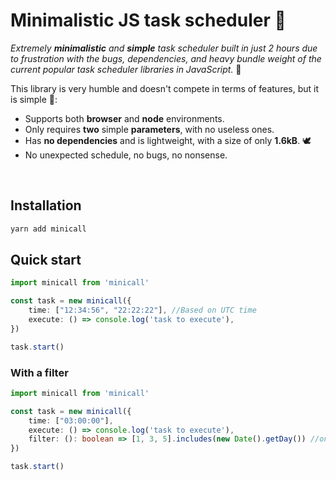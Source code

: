 # Minimalistic JS task scheduler 🛵

*Extremely **minimalistic** and **simple** task scheduler built in just 2 hours due to frustration with the bugs, dependencies, and heavy bundle weight of the current popular task scheduler libraries in JavaScript.* 😤

This library is very humble and doesn't compete in terms of features, but it is simple 🎈:

- Supports both **browser** and **node** environments.
- Only requires **two** simple **parameters**, with no useless ones.
- Has **no dependencies** and is lightweight, with a size of only **1.6kB**. 🕊️
- No unexpected schedule, no bugs, no nonsense.


<br />

## Installation
```sh
yarn add minicall
```

## Quick start

```ts
import minicall from 'minicall'

const task = new minicall({
    time: ["12:34:56", "22:22:22"], //Based on UTC time 
    execute: () => console.log('task to execute'),
})

task.start()
```

### With a filter

```ts
import minicall from 'minicall'

const task = new minicall({
    time: ["03:00:00"],
    execute: () => console.log('task to execute'),
    filter: (): boolean => [1, 3, 5].includes(new Date().getDay()) //only on Monday, Wednesday and Friday.
})

task.start()
```
